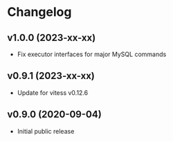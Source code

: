 # Changelog

## v1.0.0 (2023-xx-xx)
- Fix executor interfaces for major MySQL commands

## v0.9.1 (2023-xx-xx)
- Update for vitess v0.12.6

## v0.9.0 (2020-09-04)
- Initial public release  
